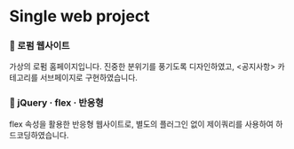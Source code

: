 # Single web project


### 📌 로펌 웹사이트

가상의 로펌 홈페이지입니다. 진중한 분위기를 풍기도록 디자인하였고, <공지사항> 카테고리를 서브페이지로 구현하였습니다.


### 📝 jQuery · flex · 반응형

flex 속성을 활용한 반응형 웹사이트로, 별도의 플러그인 없이 제이쿼리를 사용하여 하드코딩하였습니다.
